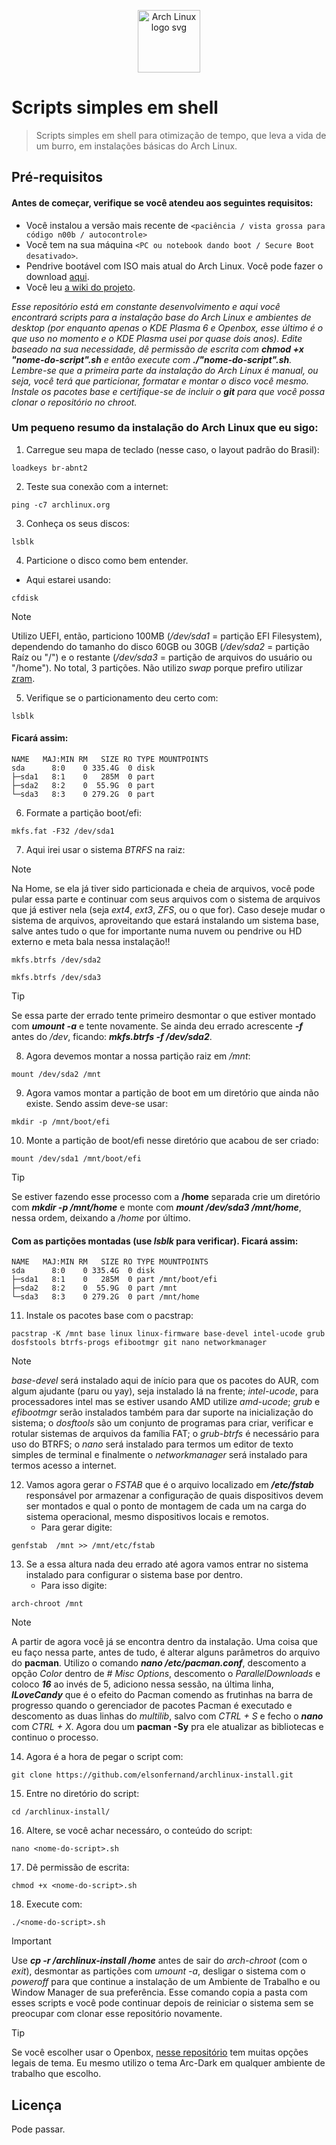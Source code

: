 <p align="center">
  <img height="100" src="https://archlinux.org/static/logos/archlinux-logo-dark-scalable.518881f04ca9.svg" alt="Arch Linux logo svg" >
</p>

# Scripts simples em shell
   
> Scripts simples em shell para otimização de tempo, que leva a vida de um burro, em instalações básicas do Arch Linux.

## Pré-requisitos

#### Antes de começar, verifique se você atendeu aos seguintes requisitos:
- Você instalou a versão mais recente de `<paciência / vista grossa para código n00b / autocontrole>`
- Você tem na sua máquina `<PC ou notebook dando boot / Secure Boot desativado>`.
- Pendrive bootável com ISO mais atual do Arch Linux. Você pode fazer o download <a href="https://archlinux.org/download/" target="blank">aqui</a>.
- Você leu <a href="https://wiki.archlinux.org/title/Installation_guide" target="blank">a wiki do projeto</a>.

*Esse repositório está em constante desenvolvimento e aqui você encontrará scripts para a instalação base do Arch Linux e ambientes de desktop (por enquanto apenas o *KDE Plasma 6* e *Openbox*, esse último é o que uso no momento e o KDE Plasma usei por quase dois anos). Edite baseado na sua necessidade, dê permissão de escrita com ***chmod +x "nome-do-script".sh*** e então execute com ***./"nome-do-script".sh***. Lembre-se que a primeira parte da instalação do Arch Linux é manual, ou seja, você terá que particionar, formatar e montar o disco você mesmo. Instale os pacotes base e certifique-se de incluir o **git** para que você possa clonar o repositório no *chroot*.*

### Um pequeno resumo da instalação do Arch Linux que eu sigo:

01. Carregue seu mapa de teclado (nesse caso, o layout padrão do Brasil):
```
loadkeys br-abnt2
```
02. Teste sua conexão com a internet:
```
ping -c7 archlinux.org
```
03. Conheça os seus discos:
```
lsblk
```
04. Particione o disco como bem entender.
   - Aqui estarei usando:
```
cfdisk
```
> [!NOTE]
> Utilizo UEFI, então, particiono 100MB (*/dev/sda1* = partição EFI Filesystem), dependendo do tamanho do disco 60GB ou 30GB (*/dev/sda2* = partição Raíz ou "/") e o restante (*/dev/sda3* = partição de arquivos do usuário ou "/home"). No total, 3 partições. Não utilizo *swap* porque prefiro utilizar <a href="https://wiki.archlinux.org/title/Zram" target="blank">zram</a>.
05. Verifique se o particionamento deu certo com:
```
lsblk
```
#### Ficará assim:
```
NAME   MAJ:MIN RM   SIZE RO TYPE MOUNTPOINTS
sda      8:0    0 335.4G  0 disk 
├─sda1   8:1    0   285M  0 part 
├─sda2   8:2    0  55.9G  0 part 
└─sda3   8:3    0 279.2G  0 part 
```
06. Formate a partição boot/efi:
```
mkfs.fat -F32 /dev/sda1
```
07. Aqui irei usar o sistema *BTRFS* na raiz:
> [!NOTE]
> Na Home, se ela já tiver sido particionada e cheia de arquivos, você pode pular essa parte e continuar com seus arquivos com o sistema de arquivos que já estiver nela (seja *ext4*, *ext3*, *ZFS*, ou o que for). Caso deseje mudar o sistema de arquivos, aproveitando que estará instalando um sistema base, salve antes tudo o que for importante numa nuvem ou pendrive ou HD externo e meta bala nessa instalação!!
```
mkfs.btrfs /dev/sda2
```
```
mkfs.btrfs /dev/sda3
```
> [!TIP]
> Se essa parte der errado tente primeiro desmontar o que estiver montado com ***umount -a*** e tente novamente. Se ainda deu errado acrescente ***-f*** antes do */dev*, ficando: ***mkfs.btrfs -f /dev/sda2***.
08. Agora devemos montar a nossa partição raiz em */mnt*:
```
mount /dev/sda2 /mnt
```
09. Agora vamos montar a partição de boot em um diretório que ainda não existe. Sendo assim deve-se usar:
```
mkdir -p /mnt/boot/efi
```
10. Monte a partição de boot/efi nesse diretório que acabou de ser criado:
```
mount /dev/sda1 /mnt/boot/efi
```
> [!TIP]
> Se estiver fazendo esse processo com a **/home** separada crie um diretório com ***mkdir -p /mnt/home*** e monte com ***mount /dev/sda3 /mnt/home***, nessa ordem, deixando a */home* por último.

#### Com as partições montadas (use *lsblk* para verificar). Ficará assim:
```
NAME   MAJ:MIN RM   SIZE RO TYPE MOUNTPOINTS
sda      8:0    0 335.4G  0 disk 
├─sda1   8:1    0   285M  0 part /mnt/boot/efi
├─sda2   8:2    0  55.9G  0 part /mnt
└─sda3   8:3    0 279.2G  0 part /mnt/home
```

11. Instale os pacotes base com o pacstrap:
```
pacstrap -K /mnt base linux linux-firmware base-devel intel-ucode grub dosfstools btrfs-progs efibootmgr git nano networkmanager
```
> [!NOTE]
> *base-devel* será instalado aqui de início para que os pacotes do AUR, com algum ajudante (paru ou yay), seja instalado lá na frente; *intel-ucode*, para processadores intel mas se estiver usando AMD utilize *amd-ucode*; *grub* e *efibootmgr* serão instalados também para dar suporte na inicialização do sistema; o *dosftools* são um conjunto de programas para criar, verificar e rotular sistemas de arquivos da família FAT; o *grub-btrfs* é necessário para uso do BTRFS; o *nano* será instalado para termos um editor de texto simples de terminal e finalmente o *networkmanager* será instalado para termos acesso a internet.
12. Vamos agora gerar o *FSTAB* que é o arquivo localizado em ***/etc/fstab*** responsável por armazenar a configuração de quais dispositivos devem ser montados e qual o ponto de montagem de cada um na carga do sistema operacional, mesmo dispositivos locais e remotos. 
    - Para gerar digite:
```
genfstab  /mnt >> /mnt/etc/fstab
```
13. Se a essa altura nada deu errado até agora vamos entrar no sistema instalado para configurar o sistema base por dentro.
    - Para isso digite:
```
arch-chroot /mnt
```
> [!NOTE]
> A partir de agora você já se encontra dentro da instalação. Uma coisa que eu faço nessa parte, antes de tudo, é alterar alguns parâmetros do arquivo do **pacman**. Utilizo o comando ***nano /etc/pacman.conf***, descomento a opção *Color* dentro de *# Misc Options*, descomento o *ParallelDownloads* e coloco ***16*** ao invés de 5, adiciono nessa sessão, na última linha, ***ILoveCandy*** que é o efeito do Pacman comendo as frutinhas na barra de progresso quando o gerenciador de pacotes Pacman é executado e descomento as duas linhas do *multilib*, salvo com *CTRL + S* e fecho o ***nano*** com *CTRL + X*. Agora dou um **pacman -Sy** pra ele atualizar as bibliotecas e continuo o processo.
14. Agora é a hora de pegar o script com:
```
git clone https://github.com/elsonfernand/archlinux-install.git
```
15. Entre no diretório do script:
```
cd /archlinux-install/
```
16. Altere, se você achar necessáro, o conteúdo do script:
```
nano <nome-do-script>.sh
```
17. Dê permissão de escrita:
```
chmod +x <nome-do-script>.sh
```
18. Execute com:
```
./<nome-do-script>.sh
```
> [!IMPORTANT]
> Use ***cp -r /archlinux-install /home*** antes de sair do *arch-chroot* (com o *exit*), desmontar as partições com *umount -a*, desligar o sistema com o *poweroff* para que continue a instalação de um Ambiente de Trabalho e ou Window Manager de sua preferência. Esse comando copia a pasta com esses scripts e você pode continuar depois de reiniciar o sistema sem se preocupar com clonar esse repositório novamente.

> [!TIP]
> Se você escolher usar o Openbox, <a href="https://github.com/addy-dclxvi/openbox-theme-collections" target="blank">nesse repositório</a> tem muitas opções legais de tema. Eu mesmo utilizo o tema Arc-Dark em qualquer ambiente de trabalho que escolho.

## Licença

Pode passar.
